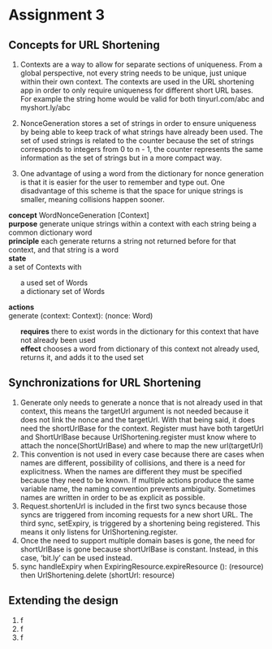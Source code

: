 # Assignment 3
## Concepts for URL Shortening
1) Contexts are a way to allow for separate sections of uniqueness. From a global perspective, not every string needs to be unique, just unique within their own context. The contexts are used in the URL shortening app in order to only require uniqueness for different short URL bases. For example the string home would be valid for both tinyurl.com/abc and myshort.ly/abc

2) NonceGeneration stores a set of strings in order to ensure uniqueness by being able to keep track of what strings have already been used. The set of used strings is related to the counter because the set of strings corresponds to integers from 0 to n - 1, the counter represents the same information as the set of strings but in a more compact way.
3) One advantage of using a word from the dictionary for nonce generation is that it is easier for the user to remember and type out. One disadvantage of this scheme is that the space for unique strings is smaller, meaning collisions happen sooner. <br>

<b>concept</b> WordNonceGeneration \[Context\]<br>
<b>purpose</b> generate unique strings within a context with each string being a common dictionary word<br>
<b>principle</b> each generate returns a string not returned before for that context, and that string is a word<br>
<b>state</b><br>
a set of Contexts with<br>
    <ul>
      a used set of Words<br>
      a dictionary set of Words<br>
    </ul>
<b>actions</b><br>
generate (context: Context): (nonce: Word)<br>
<ul>
    <b>requires</b> there to exist words in the dictionary for this context that have not already been used<br>
    <b>effect</b> chooses a word from dictionary of this context not already used, returns it, and adds it to the used set<br>
</ul>  

## Synchronizations for URL Shortening
1) Generate only needs to generate a nonce that is not already used in that context, this means the targetUrl argument is not needed because it does not link the nonce and the targetUrl. With that being said, it does need the shortUrlBase for the context. Register must have both targetUrl and ShortUrlBase because UrlShortening.register must know where to attach the nonce(ShortUrlBase) and where to map the new url(targetUrl)
2) This convention is not used in every case because there are cases when names are different, possibility of collisions, and there is a need for explicitness. When the names are different they must be specified because they need to be known. If multiple actions produce the same variable name, the naming convention prevents ambiguity. Sometimes names are written in order to be as explicit as possible. 
3) Request.shortenUrl is included in the first two syncs because those syncs are triggered from incoming requests for a new short URL. The third sync, setExpiry, is triggered by a shortening being registered. This means it only listens for UrlShortening.register. 
4) Once the need to support multiple domain bases is gone, the need for shortUrlBase is gone because shortUrlBase is constant. Instead, in this case, ‘bit.ly’ can be used instead. 
5) sync handleExpiry
when ExpiringResource.expireResource (): (resource)
then UrlShortening.delete (shortUrl: resource)

## Extending the design
1) f
2) f
3) f
